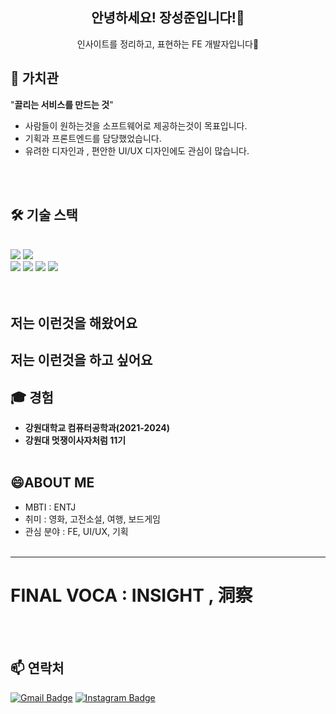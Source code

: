 


<div align="center">
  <h2 align="center">안녕하세요! 장성준입니다!👋</h2>
  <p>인사이트를 정리하고, 표현하는 FE 개발자입니다🎨</p>
</div>


## 🤔 가치관
"**끌리는 서비스를 만드는 것**"

- 사람들이 원하는것을 소프트웨어로 제공하는것이 목표입니다.
- 기획과 프론트엔드를 담당했었습니다.
- 유려한 디자인과 , 편안한 UI/UX 디자인에도 관심이 많습니다.

<br><br>
  









## 🛠️ 기술 스택
<br>
<div>
  <img src="https://img.shields.io/badge/HTML5-%23E34F26.svg?&style=for-the-badge&logo=html5&logoColor=white" />
  <img src="https://img.shields.io/badge/CSS3-%231572B6.svg?&style=for-the-badge&logo=css3&logoColor=white" />
  <br>
  <img src="https://img.shields.io/badge/JavaScript-%23F7DF1E.svg?&style=for-the-badge&logo=javascript&logoColor=black" />
  <img src="https://img.shields.io/badge/Python-%233776AB.svg?&style=for-the-badge&logo=python&logoColor=white" />
  <img src="https://img.shields.io/badge/C++-%2300599C.svg?&style=for-the-badge&logo=c%2B%2B&logoColor=white" />
  <img src="https://img.shields.io/badge/Figma-%2300599C.svg?&style=for-the-badge&logo=c%2B%2B&logoColor=white" />
</div>
<br><br>

## 저는 이런것을 해왔어요




## 저는 이런것을 하고 싶어요







## 🎓 경험

- **강원대학교 컴퓨터공학과(2021-2024)**
- **강원대 멋쟁이사자처럼 11기**
<br><br>


## 😄ABOUT ME

- MBTI : ENTJ
- 취미 : 영화, 고전소설, 여행, 보드게임
- 관심 분야 : FE, UI/UX, 기획 
<br><br>

---
# FINAL VOCA : INSIGHT , 洞察
<br><br>

## 📫 연락처

[![Gmail Badge](https://img.shields.io/badge/-betatest0710@gmail.com-D14836?style=flat-square&logo=Gmail&logoColor=white&link=mailto:betatest0710@gmail.com)](mailto:betatest0710@gmail.com)
[![Instagram Badge](https://img.shields.io/badge/-_J2Jayy-E4405F?style=flat-square&logo=Instagram&logoColor=white&link=https://www.instagram.com/j2jayyy/)](https://www.instagram.com/j2jayyy/)

